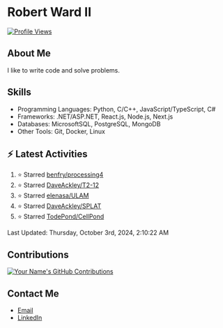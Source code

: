 
# Robert Ward II

[![Profile Views](https://komarev.com/ghpvc/?username=Robert-W-Ward)](https://github.com/Robert-W-Ward)

## About Me
I like to write code and solve problems.

## Skills
- Programming Languages: Python, C/C++, JavaScript/TypeScript, C#
- Frameworks: .NET/ASP.NET, React.js, Node.js, Next.js
- Databases: MicrosoftSQL, PostgreSQL, MongoDB
- Other Tools: Git, Docker, Linux

## :zap: Latest Activities
<!--RECENT_ACTIVITY:start-->
1. ⭐ Starred [benfry/processing4](https://github.com/benfry/processing4)
2. ⭐ Starred [DaveAckley/T2-12](https://github.com/DaveAckley/T2-12)
3. ⭐ Starred [elenasa/ULAM](https://github.com/elenasa/ULAM)
4. ⭐ Starred [DaveAckley/SPLAT](https://github.com/DaveAckley/SPLAT)
5. ⭐ Starred [TodePond/CellPond](https://github.com/TodePond/CellPond)
<!--RECENT_ACTIVITY:end-->

<!--RECENT_ACTIVITY:last_update-->
Last Updated: Thursday, October 3rd, 2024, 2:10:22 AM
<!--RECENT_ACTIVITY:last_update_end-->

<!--END_SECTIN:activity-->
## Contributions
[![Your Name's GitHub Contributions](https://github-readme-streak-stats.herokuapp.com/?user=Robert-W-Ward&theme=radical)](https://github.com/your-username)

## Contact Me
- [Email](mailto:robertwesleyward2019@gmail.com)
- [LinkedIn](https://linkedin.com/in/https://www.linkedin.com/in/robert-ward-ii/)
